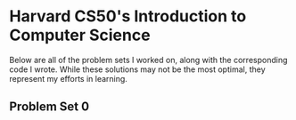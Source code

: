 # Harvard CS50's Introduction to Computer Science
Below are all of the problem sets I worked on, along with the corresponding code I wrote. While these solutions may not be the most optimal, they represent my efforts in learning.
## Problem Set 0
